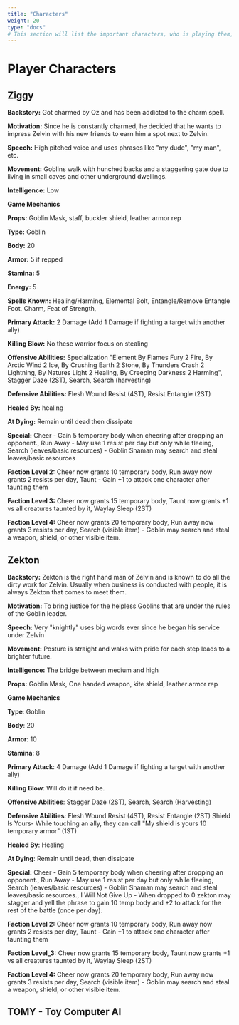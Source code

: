 ```yaml
---
title: "Characters"
weight: 20
type: "docs"
# This section will list the important characters, who is playing them, their backstory, and their journey as the game continues. This can be a place where players can see which characters are available to play. I would like a small section that is in some way protected via password or has a link to google docs that only certain players can access.
---
```


# Player Characters

## **Ziggy**

**Backstory:** Got charmed by Oz and has been addicted to the charm spell. 

**Motivation:** Since he is constantly charmed, he decided that he wants to impress Zelvin with his new friends to earn him a spot next to Zelvin.

**Speech:** High pitched voice and uses phrases like "my dude", "my man", etc.

**Movement:** Goblins walk with hunched backs and a staggering gate due to living in small caves and other underground dwellings.

**Intelligence:** Low

**Game Mechanics**

**Props:** Goblin Mask, staff, buckler shield, leather armor rep

**Type:** Goblin 

**Body:** 20 

**Armor:** 5 if repped 

**Stamina:** 5 

**Energy:** 5 

**Spells Known:** Healing/Harming, Elemental Bolt, Entangle/Remove Entangle Foot, Charm, Feat of Strength,  

**Primary Attack:** 2 Damage (Add 1 Damage if fighting a target with another ally)   

**Killing Blow:** No these warrior focus on stealing 

**Offensive Abilities:** Specialization "Element By Flames Fury 2 Fire, By Arctic Wind 2 Ice, By Crushing Earth 2 Stone, By Thunders Crash 2 Lightning, By Natures Light 2 Healing, By  Creeping Darkness 2 Harming", Stagger Daze (2ST), Search, Search  (harvesting) 

**Defensive Abilities:** Flesh Wound Resist (4ST), Resist Entangle (2ST) 

**Healed By:** healing 

**At Dying:** Remain until dead then dissipate 

**Special:** Cheer - Gain 5 temporary body when cheering after dropping an opponent., Run  Away - May use 1 resist per day but only while fleeing, Search  (leaves/basic resources) - Goblin Shaman may search and steal  leaves/basic resources 

**Faction Level 2:** Cheer now grants 10 temporary body, Run away now grants 2 resists per day,  Taunt - Gain +1 to attack one character after taunting them 

**Faction Level 3:** Cheer now grants 15 temporary body, Taunt now grants +1 vs all creatures taunted by it, Waylay Sleep (2ST) 

**Faction Level 4:** Cheer now grants 20 temporary body, Run away now grants 3 resists per day,  Search (visible item) - Goblin may search and steal a weapon, shield, or other visible item.


## Zekton 

**Backstory:** Zekton is the right hand man of Zelvin and is known to do all the dirty work for Zelvin. Usually when business is conducted with people, it is always Zekton that comes to meet them.

**Motivation:** To bring justice for the helpless Goblins that are under the rules of the Goblin leader.

**Speech:** Very "knightly" uses big words ever since he began his service under Zelvin 

**Movement:** Posture is straight and walks with pride for each step leads to a brighter future.

**Intelligence:** The bridge between medium and high 

**Props:** Goblin Mask, One handed weapon, kite shield, leather armor rep

**Game Mechanics**

**Type**: Goblin 

**Body**: 20 

**Armor**: 10  

**Stamina**: 8 

**Primary Attack**: 4 Damage (Add 1 Damage if fighting a target with another ally)

**Killing Blow**: Will do it if need be. 

**Offensive Abilities**: Stagger Daze (2ST), Search, Search (Harvesting) 

**Defensive Abilities**: Flesh Wound Resist (4ST), Resist Entangle (2ST) Shield Is Yours- While touching an ally, they can call "My shield is yours 10 temporary armor"  (1ST) 

**Healed By**: Healing 

**At Dying**: Remain until dead, then dissipate

**Special:** Cheer - Gain 5 temporary body when cheering after dropping an opponent., Run  Away - May use 1 resist per day but only while fleeing, Search  (leaves/basic resources) - Goblin Shaman may search and steal  leaves/basic resources., I Will Not Give Up - When dropped to 0 zekton may stagger and yell the phrase to gain 10 temp body and +2 to attack for the rest of the battle (once per day). 

**Faction Level 2:** Cheer now grants 10 temporary body, Run away now grants 2 resists per day,  Taunt - Gain +1 to attack one character after taunting them 

**Faction Level_3:** Cheer now grants 15 temporary body, Taunt now grants +1 vs all creatures taunted by it, Waylay Sleep (2ST) 

**Faction Level 4:** Cheer now grants 20 temporary body, Run away now grants 3 resists per day,  Search (visible item) - Goblin may search and steal a weapon, shield, or other visible item.



## TOMY - Toy Computer AI

